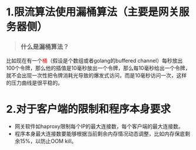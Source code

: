 # 1.限流算法使用漏桶算法（主要是网关服务器侧）
> ### 什么是漏桶算法？
比如现在有一个<span style="color:red;">桶</span>（假设是个数组或者golang的buffered channel）每秒放出 100个令牌，那么他的插值是10毫秒放出一个令牌，那么每10毫秒给出一个令牌，就不会出现一次性把令牌消耗光导致的爆发式访问，而是10毫秒访问一次，这样的压力曲线是很平稳的。

# 2.对于客户端的限制和程序本身要求
* 网关软件如haproxy限制每个IP的最大连接数，每个客户端的最大连接数。
* 程序本身最大连接数要能够根据当前剩余内存情况动态调整，比如内存保底剩余15%，以防止OOM kill。